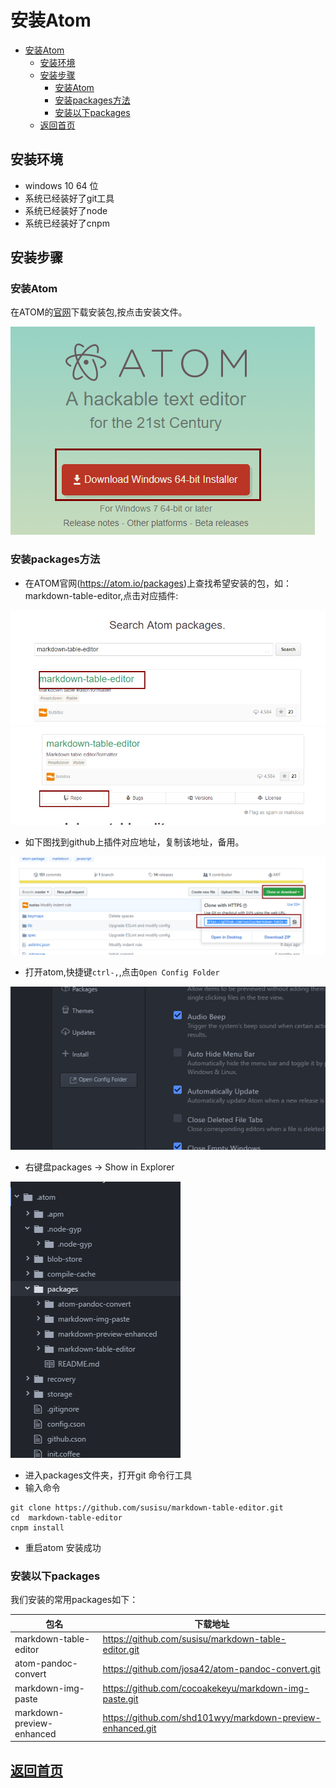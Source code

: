 # 安装Atom

<!-- @import "[TOC]" {cmd="toc" depthFrom=1 depthTo=6 orderedList=false} -->
<!-- code_chunk_output -->

* [安装Atom](#安装atom)
	* [安装环境](#安装环境)
	* [安装步骤](#安装步骤)
		* [安装Atom](#安装atom-1)
		* [安装packages方法](#安装packages方法)
		* [安装以下packages](#安装以下packages)
	* [返回首页](#返回首页readmemd)

<!-- /code_chunk_output -->


## 安装环境
 * windows 10 64 位
 * 系统已经装好了git工具
 * 系统已经装好了node
 * 系统已经装好了cnpm
## 安装步骤
### 安装Atom
 在ATOM的[官网](https://atom.io/)下载安装包,按点击安装文件。

 ![](assets/markdown-img-paste-2017081221184694.png)

### 安装packages方法
  * 在ATOM官网(https://atom.io/packages)上查找希望安装的包，如：markdown-table-editor,点击对应插件:

  ![](assets/markdown-img-paste-2017081221424133.png)
  ![](assets/markdown-img-paste-20170812214304404.png)
  * 如下图找到github上插件对应地址，复制该地址，备用。

  ![](assets/markdown-img-paste-20170812214407590.png)
  * 打开atom,快捷键`ctrl-,`,点击`Open Config Folder`

  ![](assets/markdown-img-paste-20170812214716570.png)
  * 右键盘packages -> Show in Explorer

  ![](assets/markdown-img-paste-20170812214907233.png)
  * 进入packages文件夹，打开git 命令行工具
  * 输入命令
  ```
  git clone https://github.com/susisu/markdown-table-editor.git
  cd  markdown-table-editor
  cnpm install
  ```
  * 重启atom 安装成功


### 安装以下packages
 我们安装的常用packages如下：

|           包名            |                          下载地址                          |
| ------------------------- | ---------------------------------------------------------- |
| markdown-table-editor     | https://github.com/susisu/markdown-table-editor.git        |
| atom-pandoc-convert       | https://github.com/josa42/atom-pandoc-convert.git          |
| markdown-img-paste        | https://github.com/cocoakekeyu/markdown-img-paste.git      |
| markdown-preview-enhanced | https://github.com/shd101wyy/markdown-preview-enhanced.git |



## [返回首页](/readme.md)
